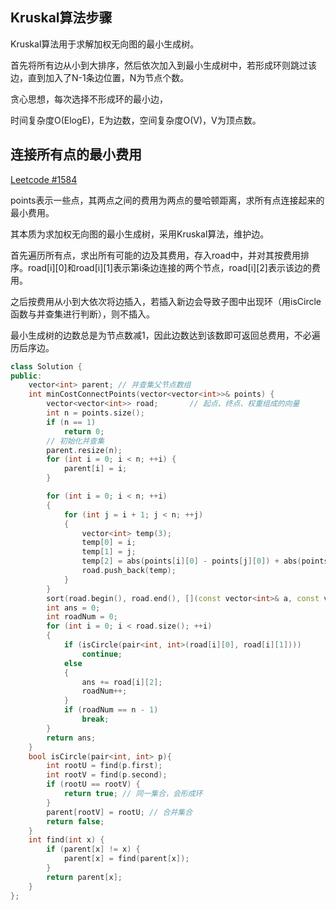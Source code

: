 Kruskal算法步骤
---
Kruskal算法用于求解加权无向图的最小生成树。

首先将所有边从小到大排序，然后依次加入到最小生成树中，若形成环则跳过该边，直到加入了N-1条边位置，N为节点个数。

贪心思想，每次选择不形成环的最小边，

时间复杂度O(ElogE)，E为边数，空间复杂度O(V)，V为顶点数。

连接所有点的最小费用
---
[Leetcode #1584](https://leetcode.cn/problems/min-cost-to-connect-all-points/)

points表示一些点，其两点之间的费用为两点的曼哈顿距离，求所有点连接起来的最小费用。

其本质为求加权无向图的最小生成树，采用Kruskal算法，维护边。

首先遍历所有点，求出所有可能的边及其费用，存入road中，并对其按费用排序。road[i][0]和road[i][1]表示第i条边连接的两个节点，road[i][2]表示该边的费用。

之后按费用从小到大依次将边插入，若插入新边会导致子图中出现环（用isCircle函数与并查集进行判断），则不插入。

最小生成树的边数总是为节点数减1，因此边数达到该数即可返回总费用，不必遍历后序边。
```cpp
class Solution {
public:
    vector<int> parent; // 并查集父节点数组
    int minCostConnectPoints(vector<vector<int>>& points) {
        vector<vector<int>> road;       // 起点、终点、权重组成的向量
        int n = points.size();
        if (n == 1)
            return 0;
        // 初始化并查集
        parent.resize(n);
        for (int i = 0; i < n; ++i) {
            parent[i] = i;
        }

        for (int i = 0; i < n; ++i)
        {
            for (int j = i + 1; j < n; ++j)
            {
                vector<int> temp(3);
                temp[0] = i;
                temp[1] = j;
                temp[2] = abs(points[i][0] - points[j][0]) + abs(points[i][1] - points[j][1]);
                road.push_back(temp);
            }
        }
        sort(road.begin(), road.end(), [](const vector<int>& a, const vector<int>& b){return a[2] < b[2];});
        int ans = 0;
        int roadNum = 0;
        for (int i = 0; i < road.size(); ++i)
        {
            if (isCircle(pair<int, int>(road[i][0], road[i][1])))
                continue;
            else
            {
                ans += road[i][2];
                roadNum++;
            }
            if (roadNum == n - 1)
                break;
        }
        return ans;
    }
    bool isCircle(pair<int, int> p){
        int rootU = find(p.first);
        int rootV = find(p.second);
        if (rootU == rootV) {
            return true; // 同一集合，会形成环
        }
        parent[rootV] = rootU; // 合并集合
        return false;
    }
    int find(int x) {
        if (parent[x] != x) {
            parent[x] = find(parent[x]);
        }
        return parent[x];
    }
};
```
